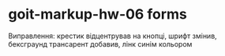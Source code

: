 # goit-markup-hw-06 forms
Виправлення: крестик відцентрував на кнопці, шрифт змінив, бексграунд трансарент добавив, лінк синім кольором
